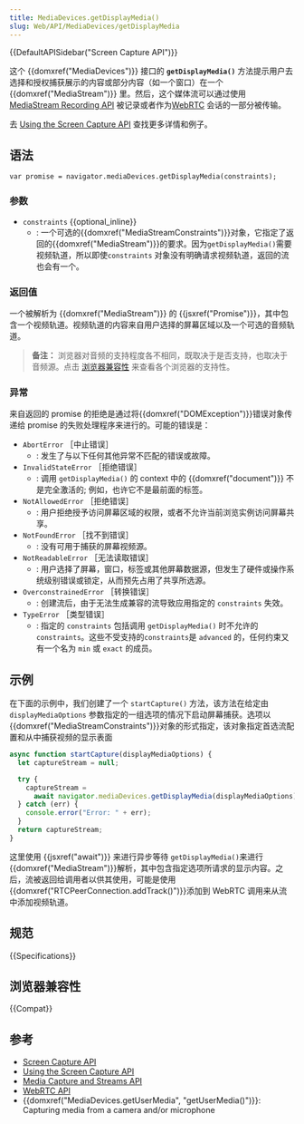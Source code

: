 ```yaml
---
title: MediaDevices.getDisplayMedia()
slug: Web/API/MediaDevices/getDisplayMedia
---
```


{{DefaultAPISidebar("Screen Capture API")}}

这个 {{domxref("MediaDevices")}} 接口的 **`getDisplayMedia()`** 方法提示用户去选择和授权捕获展示的内容或部分内容（如一个窗口）在一个{{domxref("MediaStream")}} 里。然后，这个媒体流可以通过使用 [MediaStream Recording API](/zh-CN/docs/Web/API/MediaStream_Recording_API) 被记录或者作为[WebRTC](/zh-CN/docs/Web/API/WebRTC_API) 会话的一部分被传输。

去 [Using the Screen Capture API](/zh-CN/docs/Web/API/Screen_Capture_API/Using_Screen_Capture) 查找更多详情和例子。

## 语法

```plain
var promise = navigator.mediaDevices.getDisplayMedia(constraints);
```

### 参数

- `constraints` {{optional_inline}}
  - : 一个可选的{{domxref("MediaStreamConstraints")}}对象，它指定了返回的{{domxref("MediaStream")}}的要求。因为`getDisplayMedia()`需要视频轨道，所以即使`constraints` 对象没有明确请求视频轨道，返回的流也会有一个。

### 返回值

一个被解析为 {{domxref("MediaStream")}} 的 {{jsxref("Promise")}}，其中包含一个视频轨道。视频轨道的内容来自用户选择的屏幕区域以及一个可选的音频轨道。

> **备注：** 浏览器对音频的支持程度各不相同，既取决于是否支持，也取决于音频源。点击 [浏览器兼容性](#浏览器兼容性) 来查看各个浏览器的支持性。

### 异常

来自返回的 promise 的拒绝是通过将{{domxref("DOMException")}}错误对象传递给 promise 的失败处理程序来进行的。可能的错误是：

- `AbortError` ［中止错误］
  - : 发生了与以下任何其他异常不匹配的错误或故障。
- `InvalidStateError` ［拒绝错误］
  - : 调用 `getDisplayMedia()` 的 context 中的 {{domxref("document")}} 不是完全激活的; 例如，也许它不是最前面的标签。
- `NotAllowedError` ［拒绝错误］
  - : 用户拒绝授予访问屏幕区域的权限，或者不允许当前浏览实例访问屏幕共享。
- `NotFoundError` ［找不到错误］
  - : 没有可用于捕获的屏幕视频源。
- `NotReadableError` ［无法读取错误］
  - : 用户选择了屏幕，窗口，标签或其他屏幕数据源，但发生了硬件或操作系统级别错误或锁定，从而预先占用了共享所选源。
- `OverconstrainedError` ［转换错误］
  - : 创建流后，由于无法生成兼容的流导致应用指定的 `constraints` 失效。
- `TypeError` ［类型错误］
  - : 指定的 `constraints` 包括调用 `getDisplayMedia()` 时不允许的`constraints`。这些不受支持的`constraints`是 `advanced` 的，任何约束又有一个名为 `min` 或 `exact` 的成员。

## 示例

在下面的示例中，我们创建了一个 `startCapture()` 方法，该方法在给定由 `displayMediaOptions` 参数指定的一组选项的情况下启动屏幕捕获。选项以 {{domxref("MediaStreamConstraints")}}对象的形式指定，该对象指定首选流配置和从中捕获视频的显示表面

```js
async function startCapture(displayMediaOptions) {
  let captureStream = null;

  try {
    captureStream =
      await navigator.mediaDevices.getDisplayMedia(displayMediaOptions);
  } catch (err) {
    console.error("Error: " + err);
  }
  return captureStream;
}
```

这里使用 {{jsxref("await")}} 来进行异步等待 `getDisplayMedia()`来进行 {{domxref("MediaStream")}}解析，其中包含指定选项所请求的显示内容。之后，流被返回给调用者以供其使用，可能是使用 {{domxref("RTCPeerConnection.addTrack()")}}添加到 WebRTC 调用来从流中添加视频轨道。

## 规范

{{Specifications}}

## 浏览器兼容性

{{Compat}}

## 参考

- [Screen Capture API](/zh-CN/docs/Web/API/Screen_Capture_API)
- [Using the Screen Capture API](/zh-CN/docs/Web/API/Screen_Capture_API/Using_Screen_Capture)
- [Media Capture and Streams API](/zh-CN/docs/Web/API/Media_Streams_API)
- [WebRTC API](/zh-CN/docs/Web/API/WebRTC_API)
- {{domxref("MediaDevices.getUserMedia", "getUserMedia()")}}: Capturing media from a camera and/or microphone

